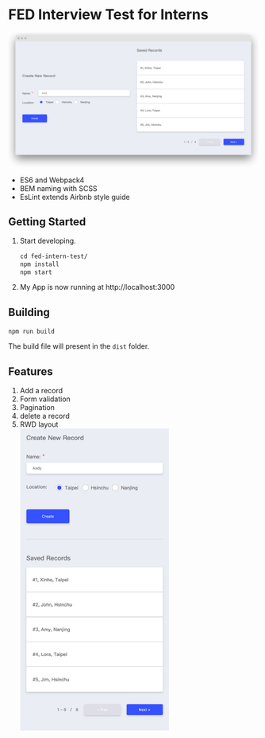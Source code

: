 # FED Interview Test for Interns

<img src="./screenshot.png" />

- ES6 and Webpack4
- BEM naming with SCSS
- EsLint extends Airbnb style guide

## Getting Started
1. Start developing.
    ```
    cd fed-intern-test/
    npm install
    npm start
    ```
2. My App is now running at http://localhost:3000

## Building
```
npm run build
```
The build file will present in the `dist` folder.

## Features
1. Add a record
2. Form validation
3. Pagination
4. delete a record
5. RWD layout
    <br />
    <img src="./screenshot-mobile.png" width="300" />